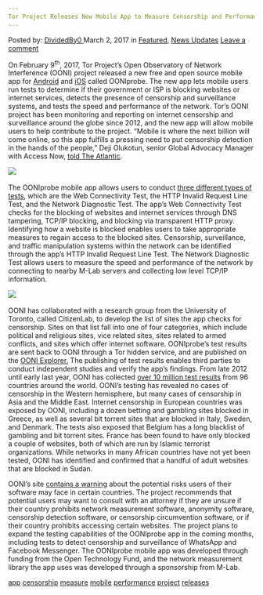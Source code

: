 ```yaml
---
Tor Project Releases New Mobile App to Measure Censorship and Performance
---
```

<article class="post-listing post-18404 post type-post status-publish format-standard has-post-thumbnail hentry 
 tag-app tag-censorship tag-measure tag-mobile tag-performance tag-project tag-releases 
<div class="post-inner">
<span>Posted by: <a href="https://www.deepdotweb.com/author/dividedby0/" title="">DividedBy0 </a></span>
<span>March 2, 2017</span>
<span>in <a href="https://www.deepdotweb.com/category/deepdot-news/" rel="category tag">Featured</a>, <a href="https://www.deepdotweb.com/category/news-updates/" rel="category tag">News Updates</a></span>
<span><a href="https://www.deepdotweb.com/2017/03/02/tor-project-releases-new-mobile-app-measure-censorship-performance/#respond">Leave a comment</a></span>


<p>On February 9<sup>th</sup>, 2017, Tor Project’s Open Observatory of Network Interference (OONI) project released a new free and open source mobile app for <a href="https://play.google.com/store/apps/details?id=org.openobservatory.ooniprobe&amp;hl=en">Android</a> and <a href="https://itunes.apple.com/US/app/id1199566366">iOS</a> called OONIprobe. The new app lets mobile users run tests to determine if their government or ISP is blocking websites or internet services, detects the presence of censorship and surveillance systems, and tests the speed and performance of the network. Tor’s OONI project has been monitoring and reporting on internet censorship and surveillance around the globe since 2012, and the new app will allow mobile users to help contribute to the project. “Mobile is where the next billion will come online, so this app fulfills a pressing need to put censorship detection in the hands of the people,” Deji Olukotun, senior Global Advocacy Manager with Access Now, <a href="https://www.theatlantic.com/technology/archive/2017/02/ooniprobe-censorship-mapping/516051/">told The Atlantic</a>.</p>
<p><img class="wp-image-18411 aligncenter" src="/imgs/2017/02/word-image-93.png" srcset="/imgs/2017/02/word-image-93.png 400w, /imgs/2017/02/word-image-93-168x300.png 168w" sizes="(max-width: 400px) 100vw, 400px"/></p>
<p>The OONIprobe mobile app allows users to conduct <a href="https://fossbytes.com/tor-ooniprobe-app-internet-speed-censorship/">three different types of tests</a>, which are the Web Connectivity Test, the HTTP Invalid Request Line Test, and the Network Diagnostic Test. The app’s Web Connectivity Test checks for the blocking of websites and internet services through DNS tampering, TCP/IP blocking, and blocking via transparent HTTP proxy. Identifying how a website is blocked enables users to take appropriate measures to regain access to the blocked sites. Censorship, surveillance, and traffic manipulation systems within the network can be identified through the app’s HTTP Invalid Request Line Test. The Network Diagnostic Test allows users to measure the speed and performance of the network by connecting to nearby M-Lab servers and collecting low level TCP/IP information.</p>
<p><img class="wp-image-18410 aligncenter" src="/imgs/2017/02/word-image-92.png" srcset="/imgs/2017/02/word-image-92.png 300w, /imgs/2017/02/word-image-92-150x150.png 150w, /imgs/2017/02/word-image-92-55x55.png 55w, /imgs/2017/02/word-image-92-50x50.png 50w" sizes="(max-width: 300px) 100vw, 300px"/></p>
<p>OONI has collaborated with a research group from the University of Toronto, called CitizenLab, to develop the list of sites the app checks for censorship. Sites on that list fall into one of four categories, which include political and religious sites, vice related sites, sites related to armed conflicts, and sites which offer internet software. OONIprobe’s test results are sent back to OONI through a Tor hidden service, and are published on the <a href="https://explorer.ooni.torproject.org/world/">OONI Explorer.</a> The publishing of test results enables third parties to conduct independent studies and verify the app’s findings. From late 2012 until early last year, OONI has collected <a href="https://explorer.ooni.torproject.org/highlights/">over 10 million test results</a> from 96 countries around the world. OONI’s testing has revealed no cases of censorship in the Western hemisphere, but many cases of censorship in Asia and the Middle East. Internet censorship in European countries was exposed by OONI, including a dozen betting and gambling sites blocked in Greece, as well as several bit torrent sites that are blocked in Italy, Sweden, and Denmark. The tests also exposed that Belgium has a long blacklist of gambling and bit torrent sites. France has been found to have only blocked a couple of websites, both of which are run by Islamic terrorist organizations. While networks in many African countries have not yet been tested, OONI has identified and confirmed that a handful of adult websites that are blocked in Sudan.</p>
<p>OONI’s site <a href="https://ooni.torproject.org/about/risks/">contains a warning</a> about the potential risks users of their software may face in certain countries. The project recommends that potential users may want to consult with an attorney if they are unsure if their country prohibits network measurement software, anonymity software, censorship detection software, or censorship circumvention software, or if their country prohibits accessing certain websites. The project plans to expand the testing capabilities of the OONIprobe app in the coming months, including tests to detect censorship and surveillance of WhatsApp and Facebook Messenger. The OONIprobe mobile app was developed through funding from the Open Technology Fund, and the network measurement library the app uses was developed through a sponsorship from M-Lab.</p>
</div>
<a href="https://www.deepdotweb.com/tag/app/" rel="tag">app</a> <a href="https://www.deepdotweb.com/tag/censorship/" rel="tag">censorship</a> <a href="https://www.deepdotweb.com/tag/measure/" rel="tag">measure</a> <a href="https://www.deepdotweb.com/tag/mobile/" rel="tag">mobile</a> <a href="https://www.deepdotweb.com/tag/performance/" rel="tag">performance</a> <a href="https://www.deepdotweb.com/tag/project/" rel="tag">project</a> <a href="https://www.deepdotweb.com/tag/releases/" rel="tag">releases</a> </span> <span style="display:none" class="updated">2017-03-02<a href="https://www.deepdotweb.com/author/dividedby0/" title="Posts by DividedBy0" rel="author">DividedBy0</a></strong></div>
</div>
</article>

